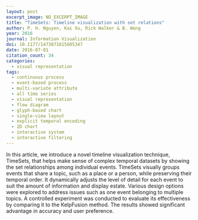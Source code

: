 ```yaml
---
layout: post
excerpt_image: NO_EXCERPT_IMAGE
title: "TimeSets: Timeline visualization with set relations"
author: P. H. Nguyen, Kai Xu, Rick Walker & B. Wong
year: 2016
journal: Information Visualization
doi: 10.1177/1473871615605347
date: 2016-07-01
citation_count: 34
categories:
  - visual representation
tags:
  - continuous process
  - event-based process
  - multi-variate attribute
  - all time series
  - visual representation
  - flow diagram
  - glyph-based chart
  - single-view layout
  - explicit temporal encoding
  - 2D chart
  - interactive system
  - interactive filtering
---
```

In this article, we introduce a novel timeline visualization technique, TimeSets, that helps make sense of complex temporal datasets by showing the set relationships among individual events. TimeSets visually groups events that share a topic, such as a place or a person, while preserving their temporal order. It dynamically adjusts the level of detail for each event to suit the amount of information and display estate. Various design options were explored to address issues such as one event belonging to multiple topics. A controlled experiment was conducted to evaluate its effectiveness by comparing it to the KelpFusion method. The results showed significant advantage in accuracy and user preference.
